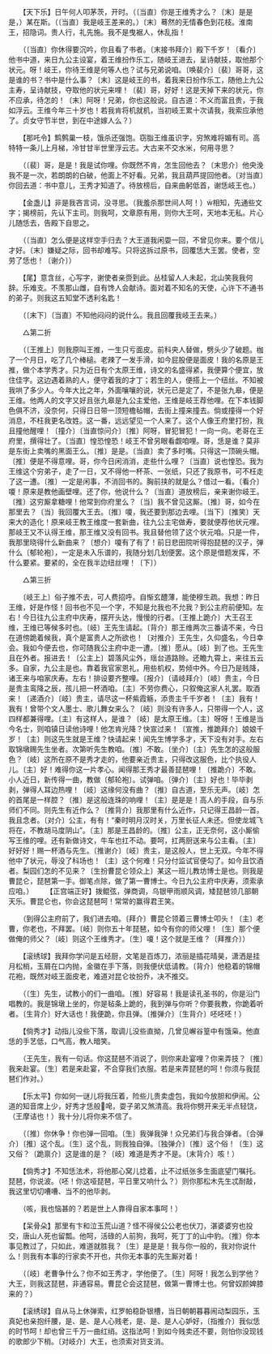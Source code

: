 <!-- { "loadSidebar": true } -->
　　【天下乐】日午何人叩茅茨，开时。（〔当直〕你是王维秀才么？〔末〕是是是，）某在斯。（〔当直〕我是岐王差来的。）〔末〕蓦然的无情春色到花枝。淮南王，招隐词。贵人行，礼先施。我不是曳裾人，休乱指！ 

　　（〔当直〕你休得要沉吟，你且看了书者。〔末接书拜介〕殿下千岁！〔看介〕他书中道，来日九公主设宴，着王维扮作乐工，随岐王进去，呈诗献技，取他那个状元。呀！岐王，你待王维是何等人也？试与兄弟说咱。〔唤裴介〕〔裴〕哥哥，这是谁的书？书中是什么事？〔末〕这是岐王的书，着我来日扮作乐工，随他上九公主寿，呈诗献技，夺取他的状元来哩！〔裴〕哥，好好！这是天掉下来的状元，你不应承，待怎的！〔末〕阿呀！兄弟，你也这般说。自古道：不义而富且贵，于我如浮云。王维今年三十岁也！若我肯将机就机，当初岐王累十次请我，我索应承他了。贞女守节半世，到在中途嫁人么？） 

　　【那吒令】鹪鹩巢一枝，饿杀还强饱。窃脂王维虽识字，穷煞难将媚有司。高特特一条儿上月梯，冷甘甘半世里浮云志。大古来不交水米，何用寻思？ 

　　（〔裴〕哥，是是！我是试你哩。你既然不肯，怎生回他去？〔末思介〕他央浼我不是一次，若朗朗的白破，他面上不好看。兄弟，我且葫芦提回他者。〔对当直〕你回去道：书中意儿，王秀才知道了。待放榜后，自来曲躬低首，谢恁岐王也。） 

　　【金盏儿】非是我吝言词，没寻思。（我羞杀那世间人呵！）相知，先通些文字；揭榜前，先认下主司。则我呵，文章原有用，则你大王呵，天地本无私。片心儿随恁去，告殿下自思之。 

　　（〔当直〕怎么便是这样空手归去？大王道我闲耍一回，不曾见你来。要个信儿才好。〔末〕嫌疑之际，回书却难写。只将这拆过原书，回覆恁大王罢。使者，空劳了恁也！〔谢介〕） 

　　【尾】意含丝，心写字，谢使者亲赍到此。丛桂留人人未起，北山笑我我何辞。乐难支。不羡那山雌，自有馋人会献诗。面对着不知名的天使，心许下不通书的弟子。则我这五知堂不透利名匙！ 

　　（〔末下〕〔当直〕不知他闷闷的说什么。我且回覆我岐王去来。） 

　　△第二折 

　　（〔王推上〕则我原叫王推，一生只亏面皮。前科央人替做，劈头少了破题。枷了一个月日，吃了几个棒槌。老辣了一发手滑，如今屁股便是面皮！我的名原是王推，做个本学秀才。只为近日有个太原王维，诗文的名盛得紧，我便算个便宜，放住佳字。这边遇着熟的人，便守着我的才丁；若生的人，便搭上一个纽丝。不知被我哄了多少人。今年大比之年，外面嚷嚷的说，状元已是定了，不是张九皋，便是王维。他两人的文字又好且张九皋是九公主爱他，王维是岐王荐他哩。在下本钱脚色俱不济，没奈何，只得日日带一顶短檐毡帽，去街上撞来撞去。倘或撞得一个好消息，不枉我更名改姓。这一番，远远望见一个人来了。这个人像王府里打扮，我且撞他醒哩！〔撞介〕〔当直惊问介〕〔推〕阿呀，冒犯冒犯！一向一向。老哥在王府里，撰得壮了。〔当直〕惶恐惶恐！岐王不曾另眼看觑咱哩。哥，恁是谁？莫非是东街上卖嘴的黑面王么。〔推〕是是。〔当直〕卖了多时嘴。只得这一顶碗头帽。〔推〕便是不得意哩。哥，你今日闲消消，走些什么哩？〔当直〕说也惶恐。我为王维这个穷弟子，走了一日，又不得他一杯茶、一张纸，只还了我原书，可不枉走了这一遭。〔推〕一定是闲事，不消回书的。胸前挟的就是么？借过一看。〔看介〕嗄！原来是教他画壁哩。还了你，他说什么？〔当直〕道放榜后，亲来谢你岐王。〔推〕这穷厮拿糖哩！他常到你府里么？〔当〕我不曾见这厮。〔推〕哥，如今在那里去？〔当〕我回覆大王去。〔推〕嗄，我还要到那边去哩。〔当下〕〔推笑〕天来大的造化！原来岐王教王维度一套新曲，往九公主宅做寿，要就便荐他状元哩。那岐王又不认得王维，那王维又没有回书。我且替他领了这个状元咱。只是一件，我那里晓得什么新曲来？〔想介〕嗄有了有了！前日悲田院听得抱琵琶的汉子，弹什么〔郁轮袍〕，一定是未入乐谱的，我随分划几划便罢。这个原是借题发挥，不什么要紧。要紧的，全在我半边纽丝哩！〔下〕） 

　　△第三折 

　　〔岐王上〕俗子推不去，可人费招呼。自惭玄醴薄，能使穆生疏。我想：昨日王维，好是作怪！回书也不见一个字，不知是允我也不允我？到公主府前便知。左右！今日往九公主府中庆寿，摆开头达，慢慢的行者。〔王推上跪介〕大王召王维，王维已等候多时也。〔岐〕王先生请起。〔背介〕那王维两次三番请不来，今日在道傍跪着候我，真个是富贵人之所欲也！〔对推介〕王先生，久仰盛名，今日幸会。我如今便去也，你可随我公主府中走一遭。〔推〕愿从。〔岐〕到了也。王先生且在外者。报进去！〔公主上〕碧落风尘外，瑶台道路赊。还瞻九霄上，来往五云多。自家，九公主是也。靠着我官家恩礼，用些机权，势倾中外。今日乃是贱降，诸王来与咱家庆寿。左右！排设要齐整哩。〔报介〕〔请岐拜介〕〔岐〕贵主，今日是贵主鸾降之辰，孩儿把一杯酒咱。〔主〕不劳你费心，只叙俺这家人礼罢。取酒来！〔递酒介〕〔岐〕贵主，请尽这一杯紫霞觞，添贵主千千岁者！〔主〕我有！我有！曾带个文人墨士、歌儿舞女来么？〔岐〕则没有许多人，只带得一个人，这四样都兼得哩。〔主〕有这样人，是谁？〔岐〕是太原王维。〔主〕呀呀！王维是当今名士，则咱镇日读他诗哩！他怎肯光降？快宣过来！〔宣推，推跪拜介〕娘娘千岁！〔主〕则这先生就是王维？快请起来！闻先生博学多才，天下没有对手。左右取锦墩赐先生坐者。次第听先生教咱。〔推〕不敢。〔坐介〕〔主〕先生怎的这般服色？〔岐〕这所在原不是秀才走的，他要亲近贵主，只得改这服色，比个执役人儿。〔主〕好！难得你这一片孝心。闻得那王秀才最善琵琶哩！〔推跪介〕不敢。小人近日，新传得一曲，教做〔郁轮袍〕。试弹咱。〔弹介〕〔主〕好也！毕毕剥剥，弹得人耳边热哩！〔岐〕这缘何没有曲？〔推〕自古道，至乐无声。〔岐〕怎的首尾是一样腔？〔推〕是这般连珠的响哩！〔主〕是是是！高人的手段，自与乐师们不同。则先生有近作么？〔推背介〕我那里有什么近作，只记得王昌龄一首。我且念者。〔对介〕公主，有有！“秦时明月汉时关，万里长征人未还。但使龙城飞将在，不教胡马度阴山”。〔主〕那是王昌龄的。〔推〕公主，正无奈何，这小厮偷写王维的哩。还有新做诗文，牛车也扛不动。要呵，扛两厨送来与公主看。〔主〕好好好！赐一杯酒与先生。〔推谢介〕〔岐〕贵主，是这般人，世上无双。今年不得他中了状元，辱没了科场也！〔主〕这个何难！只分付监试官便勾了。如今且饮酒者。梨园们怎的不见来？〔生扮曹昆仑领众上〕某这一班儿教坊博士是也。则我是曹昆仑，琵琶第一手。御笔点除，做了第一曹博士。今日九公主府中庆寿，须索承应咱。）
　　【正宫端正好】拨鲲弦，弹商调，乌银甲雨顺风调，矮琵琶领几部朝天乐。曹昆仑也，你会这琵琶呵！常常的赢得君王笑。 

　　（到得公主府前了，我们进去咱。〔拜介〕曹昆仑领着三曹博士叩头！〔主〕老曹，你老也，不拜罢。〔岐〕则你五十年琵琶，如今有你的师父哩！〔生〕那个便做俺的师父？〔岐〕则这个王维秀才。〔生〕嗄！这个就是王维？〔拜推介〕） 

　　【滚绣球】我拜你学问是五经厨，文笔是百炼刀，浓丽是插花晴昊，潇洒是挂月松梢，玉屑在口内抛，金徽在手下落，则我便伏低请教。〔背介〕他稳着的锦帽花袍，既然对岐王面皮老，难道对昆仑妆扮乔，决不推交。 

　　（〔生〕先生，试教小的们一曲咱。〔推〕好容易！我是读孔圣书的，你是沿门唱教的。我是锦墩上坐的，你是毡条上跪的，我到弹与你听？你要我教，你跪着听者。〔生背介〕好大话也！我便跪，你且弹。〔推弹介〕〔生背介〕呸呸呸！） 

　　【倘秀才】动指儿没些下落，取调儿没些直拗，几曾见嶰谷篁中有饿枭。他直恁的手艺低，口气高，教人暗笑。 

　　（王先生，我有一句话。你这琵琶不消说了，则你来赴宴哩？你来弄技？〔推〕我来赴宴。〔生〕若是来赴宴，不合穿我们衣服。若是来弄琵琶的呵！你须与我琵琶们作对。） 

　　【乐太平】你如何一谜儿将我压着，险些儿贵卖虚包，我如今放胆和伊闹。公道的知音席上少，好秀才恁般唣，耍子弟又煞清高。我将你劈开来无半点轻饶，（王摩诘也！）我十分儿将你来不信了。 

　　（〔推〕你休争！你也弹一回咱。〔生〕我弹我弹！众兄弟们与我合弹者。〔合弹介〕〔推〕这个乱。〔生〕这个乱，则我独自弹。〔独弹介〕〔推〕这个俗！〔生〕这又俗？〔跪禀介〕这是谁的是？〔岐〕难道是秀才不是。〔末背介〕咳！） 

　　【倘秀才】不知恁法术，将他那心窝儿捻着，止不过纸张多生面底望门嘱托。琵琶，你说波。（呸！你这哑琵琶，平日里又响什么？）则你那松木先生忒耐敲，我这里切切嘈嘈、当不的他毕剥。 

　　（咳，我也恼甚的？若是世上人靠得自家本事呵！） 

　　【呆骨朵】那里有卞和泣玉荒山道？怪不得侯公公老也伏刀，湛婆婆穷也投交，唐山人死也留瓢。他呵，活碌的人前狗，我呵，死丁丁的山中豹。〔推〕你本事见教过了，只如此，难道就胜我？〔生〕是是是！我与你一般的，我对你说什么！则我有本事的行家卖不开也，共你无本事的先生厮对着！ 

　　（〔岐〕老曹争什么？你不如王秀才，学他便了。〔生〕阿呀！我怎么到学他？大王，则我这琵琶，非通容易。曹昆仑会这琵琶，做第一曹博士也。何曾奴颜婢膝来的？） 

　　【滚绣球】自从马上休弹索，红罗帕稳卧银槽，当日朝朝暮暮闹动梨园乐，玉真妃也亲抱纤腰，是、是、是人心贱老，是、是、是人心妒好，〔指推介〕我似恁的时节呵！却也曾三千万一曲红绡。这指法呵！到如今贱卖还不要，则怕你没现钱的歌郎少下梢。〔对岐介〕大王，也须索对货支消。 

